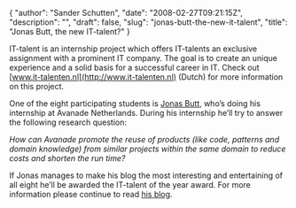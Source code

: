 {
  "author": "Sander Schutten",
  "date": "2008-02-27T09:21:15Z",
  "description": "",
  "draft": false,
  "slug": "jonas-butt-the-new-it-talent",
  "title": "Jonas Butt, the new IT-talent?"
}


IT-talent is an internship project which offers IT-talents an exclusive assignment with a prominent IT company. The goal is to create an unique experience and a solid basis for a successful career in IT. Check out [www.it-talenten.nl](http://www.it-talenten.nl) (Dutch) for more information on this project.

One of the eight participating students is [Jonas Butt](http://www.ittalentenblog.nl/archives/entry_60.php), who’s doing his internship at Avanade Netherlands. During his internship he’ll try to answer the following research question:

*How can Avanade promote the reuse of products (like code, patterns and domain knowledge) from similar projects within the same domain to reduce costs and shorten the run time?*

If Jonas manages to make his blog the most interesting and entertaining of all eight he’ll be awarded the IT-talent of the year award. For more information please continue to read [his blog](http://www.ittalentenblog.nl/student7.php).

